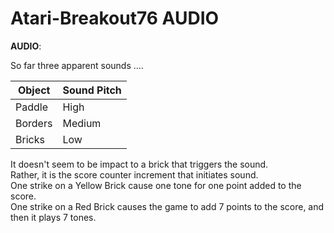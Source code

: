 # Atari-Breakout76 AUDIO

**AUDIO**:

So far three apparent sounds ....

| Object  | Sound Pitch |
| ------- | ----------- |
| Paddle  | High        | 
| Borders | Medium      | 
| Bricks  | Low         | 

It doesn't seem to be impact to a brick that triggers the sound.  
Rather, it is the score counter increment that initiates sound.  
One strike on a Yellow Brick cause one tone for one point added to the score.  
One strike on a Red Brick causes the game to add 7 points to the score, and then it plays 7 tones.
